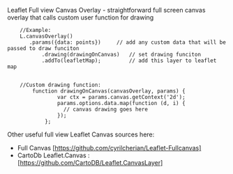 Leaflet Full view Canvas Overlay - straightforward full screen canvas overlay that calls custom user function for drawing

		//Example:
		L.canvasOverlay()
		   .params({data: points})     // add any custom data that will be passed to draw funciton
	           .drawing(drawingOnCanvas)   // set drawing funciton
	           .addTo(leafletMap);         // add this layer to leaflet map
	            

		//Custom drawing function:
			function drawingOnCanvas(canvasOverlay, params) {
		            var ctx = params.canvas.getContext('2d');
		            params.options.data.map(function (d, i) {
		              // canvas drawing goes here
		            });
		        };

Other useful full view  Leaflet Canvas sources here:
- Full Canvas [https://github.com/cyrilcherian/Leaflet-Fullcanvas]
- CartoDb Leaflet.Canvas : [https://github.com/CartoDB/Leaflet.CanvasLayer]
 


